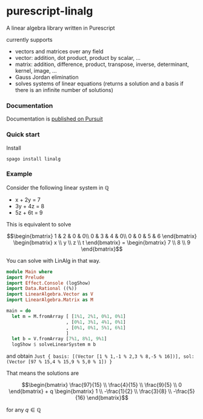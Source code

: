 # purescript-linalg

A linear algebra library written in Purescript

currently supports
- vectors and matrices over any field
- vector: addition, dot product, product by scalar, ...
- matrix: addition, difference, product, transpose, inverse, determinant, kernel, image, ...
- Gauss Jordan elimination
- solves systems of linear equations (returns a solution and a basis if there is an infinite number of solutions)

### Documentation
Documentation is [published on Pursuit](https://pursuit.purescript.org/packages/purescript-linalg)

### Quick start

Install

```spago install linalg```

### Example

Consider the following linear system in $\mathbb{Q}$
- x + 2y = 7
- 3y + 4z = 8
- 5z + 6t = 9

This is equivalent to solve

$$\begin{bmatrix}
  1 & 2 & 0 & 0\\
  0 & 3 & 4 & 0\\
  0 & 0 & 5 & 6
\end{bmatrix} \begin{bmatrix}
           x \\
           y \\
           z \\
           t
\end{bmatrix} = \begin{bmatrix}
      7 \\
      8 \\
      9 
\end{bmatrix}$$

You can solve with LinAlg in that way.

```purescript
module Main where
import Prelude
import Effect.Console (logShow)
import Data.Rational ((%))
import LinearAlgebra.Vector as V
import LinearAlgebra.Matrix as M

main = do
  let m = M.fromArray [ [1%1, 2%1, 0%1, 0%1]
                      , [0%1, 3%1, 4%1, 0%1]
                      , [0%1, 0%1, 5%1, 6%1]
                      ]
  let b = V.fromArray [7%1, 8%1, 9%1]
  logShow $ solveLinearSystem m b
```

and obtain
```Just { basis: [(Vector [1 % 1,-1 % 2,3 % 8,-5 % 16])], sol: (Vector [97 % 15,4 % 15,9 % 5,0 % 1]) }```

That means the solutions are

$$\begin{bmatrix}
     \frac{97}{15} \\
     \frac{4}{15} \\
     \frac{9}{5} \\
     0
   \end{bmatrix} + q \begin{bmatrix}
   1 \\
   -\frac{1}{2} \\
   \frac{3}{8} \\
   -\frac{5}{16}
   \end{bmatrix}$$

for any $q \in \mathbb{Q}$
